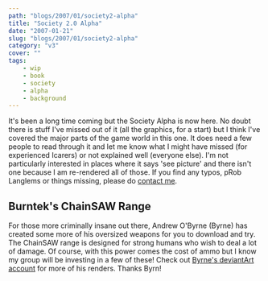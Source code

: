```yaml
---
path: "blogs/2007/01/society2-alpha"
title: "Society 2.0 Alpha"
date: "2007-01-21"
slug: "blogs/2007/01/society2-alpha"
category: "v3"
cover: ""
tags:
    - wip
    - book
    - society
    - alpha
    - background
---
```


It's been a long time coming but the Society Alpha is now here. No doubt there is stuff I've missed out of it (all the graphics, for a start) but I think I've covered the major parts of the game world in this one. It does need a few people to read through it and let me know what I might have missed (for experienced Icarers) or not explained well (everyone else). I'm not particularly interested in places where it says 'see picture' and there isn't one because I am re-rendered all of those. If you find any typos, pRob Langlems or things missing, please do [contact me](mailto:roblang@icar.co.uk).

## Burntek's ChainSAW Range

For those more criminally insane out there, Andrew O'Byrne (Byrne) has created some more of his oversized weapons for you to download and try. The ChainSAW range is designed for strong humans who wish to deal a lot of damage. Of course, with this power comes the cost of ammo but I know my group will be investing in a few of these! Check out [Byrne's deviantArt account](http://teflon-walrus.deviantart.com) for more of his renders. Thanks Byrn!